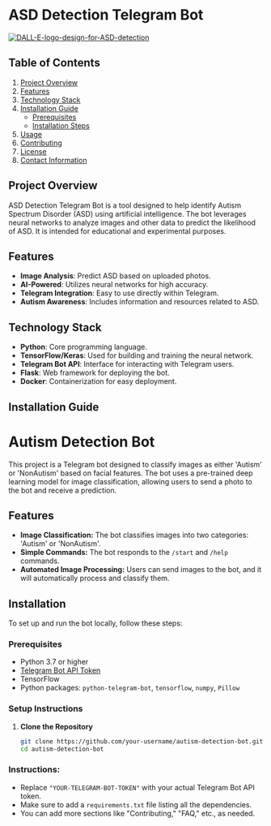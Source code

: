 # ASD Detection Telegram Bot
<a wigth ='426' href="https://ibb.co/WvHPT1j"><img src="https://i.ibb.co/fdXnc7L/DALL-E-logo-design-for-ASD-detection.webp" alt="DALL-E-logo-design-for-ASD-detection" border="0"></a>
## Table of Contents

1. [Project Overview](#project-overview)
2. [Features](#features)
3. [Technology Stack](#technology-stack)
4. [Installation Guide](#installation-guide)
   - [Prerequisites](#prerequisites)
   - [Installation Steps](#installation-steps)
5. [Usage](#usage)
6. [Contributing](#contributing)
7. [License](#license)
8. [Contact Information](#contact-information)

## Project Overview

ASD Detection Telegram Bot is a tool designed to help identify Autism Spectrum Disorder (ASD) using artificial intelligence. The bot leverages neural networks to analyze images and other data to predict the likelihood of ASD. It is intended for educational and experimental purposes.

## Features

- **Image Analysis**: Predict ASD based on uploaded photos.
- **AI-Powered**: Utilizes neural networks for high accuracy.
- **Telegram Integration**: Easy to use directly within Telegram.
- **Autism Awareness**: Includes information and resources related to ASD.

## Technology Stack

- **Python**: Core programming language.
- **TensorFlow/Keras**: Used for building and training the neural network.
- **Telegram Bot API**: Interface for interacting with Telegram users.
- **Flask**: Web framework for deploying the bot.
- **Docker**: Containerization for easy deployment.

## Installation Guide
# Autism Detection Bot

This project is a Telegram bot designed to classify images as either 'Autism' or 'NonAutism' based on facial features. The bot uses a pre-trained deep learning model for image classification, allowing users to send a photo to the bot and receive a prediction.

## Features

- **Image Classification:** The bot classifies images into two categories: 'Autism' or 'NonAutism'.
- **Simple Commands:** The bot responds to the `/start` and `/help` commands.
- **Automated Image Processing:** Users can send images to the bot, and it will automatically process and classify them.

## Installation

To set up and run the bot locally, follow these steps:

### Prerequisites

- Python 3.7 or higher
- [Telegram Bot API Token](https://core.telegram.org/bots#3-how-do-i-create-a-bot)
- TensorFlow
- Python packages: `python-telegram-bot`, `tensorflow`, `numpy`, `Pillow`

### Setup Instructions

1. **Clone the Repository**

   ```bash
   git clone https://github.com/your-username/autism-detection-bot.git
   cd autism-detection-bot

### Instructions:
- Replace `"YOUR-TELEGRAM-BOT-TOKEN"` with your actual Telegram Bot API token.
- Make sure to add a `requirements.txt` file listing all the dependencies.
- You can add more sections like "Contributing," "FAQ," etc., as needed.
